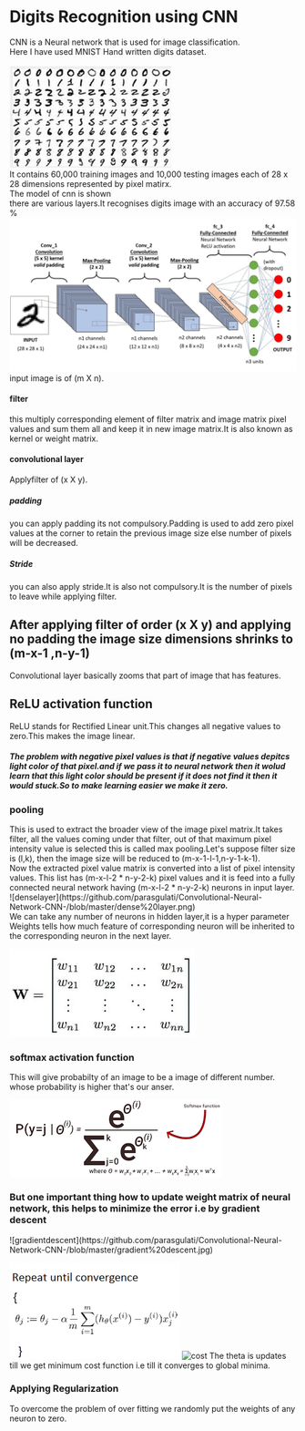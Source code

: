 # Digits Recognition using CNN

CNN is a Neural network that is used for image classification.<br/>
Here I have used MNIST Hand written digits dataset.<br/><br/>
![dataset](https://github.com/parasgulati/Convolutional-Neural-Network-CNN-/blob/master/we.jpg)
<br/>It contains 60,000 training images and 10,000 testing images each of 28 x 28 dimensions represented by pixel matirx.
<br/>The model of cnn is shown<br/> 
there are various layers.It recognises digits image with an accuracy of 97.58 %
<br/>
![mode](https://github.com/parasgulati/Convolutional-Neural-Network-CNN-/blob/master/c.jpeg)
input image is of (m X n).
<h4>filter</h4> this multiply corresponding element of filter matrix and image matrix pixel values and sum them all and keep it in new image matrix.It is also known as kernel or weight matrix.
<h4>convolutional layer</h4>Applyfilter of (x X y).
<h5>padding</h5>you can apply padding its not compulsory.Padding is used to add zero pixel values at the corner to retain the previous image size else number of pixels will be decreased.
<h5>Stride</h5>you can also apply stride.It is also not compulsory.It is the number of pixels to leave while applying filter.
<h2>After applying filter of order (x X y) and applying no padding the image size dimensions shrinks to (m-x-1 ,n-y-1) </h2>
Convolutional layer basically zooms that part of image that has features.
<h2>ReLU activation function</h2>
ReLU stands for Rectified Linear unit.This changes all negative values to zero.This makes the image linear.
<h5>The problem with negative pixel values is that if negative values depitcs light color of that pixel.and if we pass it to neural network then it wolud learn that this light color should be present if it does not find it then it would stuck.So to make learning easier we make it zero.</h5>
<h3>pooling</h3>This is used to extract the broader view of the image pixel matrix.It takes filter, all the values coming under that filter, out of that maximum pixel intensity value is selected this is called max pooling.Let's suppose filter size is (l,k), then the image size will be reduced to (m-x-1-l-1,n-y-1-k-1).
<br>
Now the extracted pixel value matrix is converted into a list of pixel intensity values.
This list has (m-x-l-2 * n-y-2-k) pixel values and it is feed into a fully connected neural network having  (m-x-l-2 * n-y-2-k) neurons in input layer.
![denselayer](https://github.com/parasgulati/Convolutional-Neural-Network-CNN-/blob/master/dense%20layer.png)<br>
We can take any number of neurons in hidden layer,it is a hyper parameter
Weights tells how much feature of corresponding neuron will be inherited to the corresponding neuron in the next layer. 

![img1](https://github.com/parasgulati/Convolutional-Neural-Network-CNN-/blob/master/img1.jpg)
<h3>softmax activation function</h3>
This will give probabilty of an image to be a image of different number. whose probability is higher that's our anser.

![softmax](https://github.com/parasgulati/Convolutional-Neural-Network-CNN-/blob/master/softmax.png)
<h3>But one important thing how to update weight matrix of neural network, this helps to minimize the error i.e by gradient descent</h3>
![gradientdescent](https://github.com/parasgulati/Convolutional-Neural-Network-CNN-/blob/master/gradient%20descent.jpg)

![gradientfunction](https://github.com/parasgulati/Convolutional-Neural-Network-CNN-/blob/master/gradient%20function.png)
![cost](htpts://github.com/parasgulati/Convolutional-Neural-Network-CNN-/blob/master/cost.jpg)
The theta is updates till we get minimum cost function i.e till it converges to global minima.
<h3>Applying Regularization</h3>
To overcome the problem of over fitting we randomly put the weights of any neuron to zero. 
